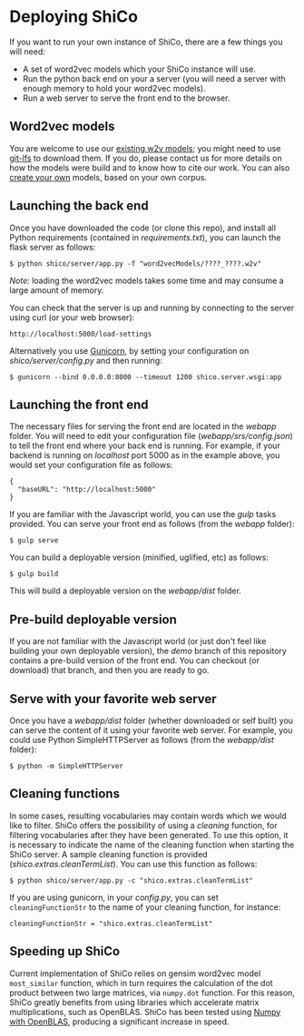 # Deploying ShiCo
If you want to run your own instance of ShiCo, there are a few things you will need:

 - A set of word2vec models which your ShiCo instance will use.
 - Run the python back end on your a server (you will need a server with enough memory to hold your word2vec models).
 - Run a web server to serve the front end to the browser.

## Word2vec models

You are welcome to use our [existing w2v models](https://github.com/NLeSC/ShiCo/tree/master/word2vecModels); you might need to use [git-lfs](https://git-lfs.github.com/) to download them. If you do, please contact us for more details on how the models were build and to know how to cite our work. You can also [create your own](./docs/buildingModels.md) models, based on your own corpus.

## Launching the back end

Once you have downloaded the code (or clone this repo), and install all Python requirements (contained in *requirements.txt*), you can launch the flask server as follows:
```
$ python shico/server/app.py -f "word2vecModels/????_????.w2v"
```

*Note:* loading the word2vec models takes some time and may consume a large amount of memory.

You can check that the server is up and running by connecting to the server using curl (or your web browser):
```
http://localhost:5000/load-settings
```

Alternatively you use [Gunicorn](http://gunicorn.org/), by setting your configuration on *shico/server/config.py* and then running:

```
$ gunicorn --bind 0.0.0.0:8000 --timeout 1200 shico.server.wsgi:app
```

## Launching the front end

The necessary files for serving the front end are located in the *webapp* folder. You will need to edit your configuration file (*webapp/srs/config.json*) to tell the front end where your back end is running. For example, if your backend is running on *localhost* port 5000 as in the example above, you would set your configuration file as follows:

```
{
  "baseURL": "http://localhost:5000"
}
```

If you are familiar with the Javascript world, you can use the *gulp* tasks provided. You can serve your front end as follows (from the *webapp* folder):
```
$ gulp serve
```

You can build a deployable version (minified, uglified, etc) as follows:
```
$ gulp build
```
This will build a deployable version on the *webapp/dist* folder.

## Pre-build deployable version

If you are not familiar with the Javascript world (or just don't feel like building your own deployable version), the *demo* branch of this repository contains a pre-build version of the front end. You can checkout (or download) that branch, and then you are ready to go.

## Serve with your favorite web server

Once you have a *webapp/dist* folder (whether downloaded or self built) you can serve the content of it using your favorite web server. For example, you could use Python SimpleHTTPServer as follows (from the *webapp/dist* folder):
```
$ python -m SimpleHTTPServer
```

## Cleaning functions
In some cases, resulting vocabularies may contain words which we would like to filter. ShiCo offers the possibility of using a *cleaning* function, for filtering vocabularies after they have been generated. To use this option, it is necessary to indicate the name of the cleaning function when starting the ShiCo server. A sample cleaning function is provided (*shico.extras.cleanTermList*). You can use this function as follows:
```
$ python shico/server/app.py -c "shico.extras.cleanTermList"
```

If you are using gunicorn, in your *config.py*, you can set `cleaningFunctionStr` to the name of your cleaning function, for instance:

```
cleaningFunctionStr = "shico.extras.cleanTermList"
```

## Speeding up ShiCo

Current implementation of ShiCo relies on gensim word2vec model `most_similar` function, which in turn requires the calculation of the dot product between two large matrices, via `numpy.dot` function. For this reason, ShiCo greatly benefits from using libraries which accelerate matrix multiplications, such as OpenBLAS. ShiCo has been tested using [Numpy with OpenBLAS](https://hunseblog.wordpress.com/2014/09/15/installing-numpy-and-openblas/), producing a significant increase in speed.

